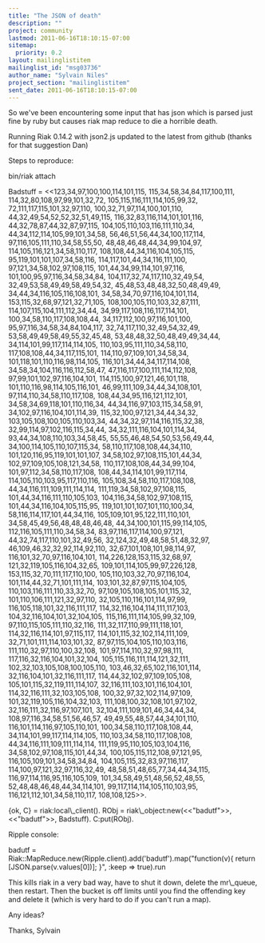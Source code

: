 ```yaml
---
title: "The JSON of death"
description: ""
project: community
lastmod: 2011-06-16T18:10:15-07:00
sitemap:
  priority: 0.2
layout: mailinglistitem
mailinglist_id: "msg03736"
author_name: "Sylvain Niles"
project_section: "mailinglistitem"
sent_date: 2011-06-16T18:10:15-07:00
---
```



So we've been encountering some input that has json which is parsed
just fine by ruby but causes riak map reduce to die a horrible death.

Running Riak 0.14.2 with json2.js updated to the latest from github
(thanks for that suggestion Dan)

Steps to reproduce:

bin/riak attach

Badstuff = &lt;&lt;123,34,97,100,100,114,101,115,
 115,34,58,34,84,117,100,111,
 114,32,80,108,97,99,101,32,72,
 105,115,116,111,114,105,99,32,
 72,111,117,115,101,32,97,110,
 100,32,71,97,114,100,101,110,
 44,32,49,54,52,52,32,51,49,115,
 116,32,83,116,114,101,101,116,
 44,32,78,87,44,32,87,97,115,
 104,105,110,103,116,111,110,34,
 44,34,112,114,105,99,101,34,58,
 56,46,51,56,44,34,100,117,114,
 97,116,105,111,110,34,58,55,50,
 48,48,46,48,44,34,99,104,97,
 114,105,116,121,34,58,110,117,
 108,108,44,34,116,104,105,115,
 95,119,101,101,107,34,58,116,
 114,117,101,44,34,116,111,100,
 97,121,34,58,102,97,108,115,
 101,44,34,99,114,101,97,116,
 101,100,95,97,116,34,58,34,84,
 104,117,32,74,117,110,32,49,54,
 32,49,53,58,49,49,58,49,54,32,
 45,48,53,48,48,32,50,48,49,49,
 34,44,34,116,105,116,108,101,
 34,58,34,70,97,116,104,101,114,
 153,115,32,68,97,121,32,71,105,
 108,100,105,110,103,32,87,111,
 114,107,115,104,111,112,34,44,
 34,99,117,108,116,117,114,101,
 100,34,58,110,117,108,108,44,
 34,117,112,100,97,116,101,100,
 95,97,116,34,58,34,84,104,117,
 32,74,117,110,32,49,54,32,49,
 53,58,49,49,58,49,55,32,45,48,
 53,48,48,32,50,48,49,49,34,44,
 34,114,101,99,117,114,114,105,
 110,103,95,111,110,34,58,110,
 117,108,108,44,34,117,115,101,
 114,110,97,109,101,34,58,34,
 101,118,101,110,116,98,114,105,
 116,101,34,44,34,117,114,108,
 34,58,34,104,116,116,112,58,47,
 47,116,117,100,111,114,112,108,
 97,99,101,102,97,116,104,101,
 114,115,100,97,121,46,101,118,
 101,110,116,98,114,105,116,101,
 46,99,111,109,34,44,34,108,101,
 97,114,110,34,58,110,117,108,
 108,44,34,95,116,121,112,101,
 34,58,34,69,118,101,110,116,34,
 44,34,116,97,103,115,34,58,91,
 34,102,97,116,104,101,114,39,
 115,32,100,97,121,34,44,34,32,
 103,105,108,100,105,110,103,34,
 44,34,32,97,114,116,115,32,38,
 32,99,114,97,102,116,115,34,44,
 34,32,111,116,104,101,114,34,
 93,44,34,108,110,103,34,58,45,
 55,55,46,48,54,50,53,56,49,44,
 34,100,114,105,110,107,115,34,
 58,110,117,108,108,44,34,110,
 101,120,116,95,119,101,101,107,
 34,58,102,97,108,115,101,44,34,
 102,97,109,105,108,121,34,58,
 110,117,108,108,44,34,99,104,
 101,97,112,34,58,110,117,108,
 108,44,34,114,101,99,117,114,
 114,105,110,103,95,117,110,116,
 105,108,34,58,110,117,108,108,
 44,34,116,111,109,111,114,114,
 111,119,34,58,102,97,108,115,
 101,44,34,116,111,110,105,103,
 104,116,34,58,102,97,108,115,
 101,44,34,116,104,105,115,95,
 119,101,101,107,101,110,100,34,
 58,116,114,117,101,44,34,116,
 105,109,101,95,122,111,110,101,
 34,58,45,49,56,48,48,48,46,48,
 44,34,100,101,115,99,114,105,
 112,116,105,111,110,34,58,34,
 83,97,116,117,114,100,97,121,
 44,32,74,117,110,101,32,49,56,
 32,124,32,49,48,58,51,48,32,97,
 46,109,46,32,32,92,114,92,110,
 32,67,101,108,101,98,114,97,
 116,101,32,70,97,116,104,101,
 114,226,128,153,115,32,68,97,
 121,32,119,105,116,104,32,65,
 109,101,114,105,99,97,226,128,
 153,115,32,70,111,117,110,100,
 105,110,103,32,70,97,116,104,
 101,114,44,32,71,101,111,114,
 103,101,32,87,97,115,104,105,
 110,103,116,111,110,33,32,70,
 97,109,105,108,105,101,115,32,
 101,110,106,111,121,32,97,110,
 32,105,110,116,101,114,97,99,
 116,105,118,101,32,116,111,117,
 114,32,116,104,114,111,117,103,
 104,32,116,104,101,32,104,105,
 115,116,111,114,105,99,32,109,
 97,110,115,105,111,110,32,116,
 111,32,117,110,99,111,118,101,
 114,32,116,114,101,97,115,117,
 114,101,115,32,102,114,111,109,
 32,71,101,111,114,103,101,32,
 87,97,115,104,105,110,103,116,
 111,110,32,97,110,100,32,108,
 101,97,114,110,32,97,98,111,
 117,116,32,116,104,101,32,104,
 105,115,116,111,114,121,32,111,
 102,32,103,105,108,100,105,110,
 103,46,32,65,102,116,101,114,
 32,116,104,101,32,116,111,117,
 114,44,32,102,97,109,105,108,
 105,101,115,32,119,111,114,107,
 32,116,111,103,101,116,104,101,
 114,32,116,111,32,103,105,108,
 100,32,97,32,102,114,97,109,
 101,32,119,105,116,104,32,103,
 111,108,100,32,108,101,97,102,
 32,116,111,32,116,97,107,101,
 32,104,111,109,101,46,34,44,34,
 108,97,116,34,58,51,56,46,57,
 49,49,55,48,57,44,34,101,110,
 116,101,114,116,97,105,110,101,
 100,34,58,110,117,108,108,44,
 34,114,101,99,117,114,114,105,
 110,103,34,58,110,117,108,108,
 44,34,116,111,109,111,114,114,
 111,119,95,110,105,103,104,116,
 34,58,102,97,108,115,101,44,34,
 100,105,115,112,108,97,121,95,
 116,105,109,101,34,58,34,84,
 104,105,115,32,83,97,116,117,
 114,100,97,121,32,97,116,32,49,
 48,58,51,48,65,77,34,44,34,115,
 116,97,114,116,95,116,105,109,
 101,34,58,49,51,48,56,52,48,55,
 52,48,48,46,48,44,34,114,101,
 99,117,114,114,105,110,103,95,
 116,121,112,101,34,58,110,117,
 108,108,125&gt;&gt;.

{ok, C} = riak:local\\_client().
RObj = riak\\_object:new(&lt;&lt;"badutf"&gt;&gt;, &lt;&lt;"badutf"&gt;&gt;, Badstuff).
C:put(RObj).


Ripple console:

 badutf = Riak::MapReduce.new(Ripple.client).add('badutf').map("function(v){
return [JSON.parse(v.values[0])]; }", :keep =&gt; true).run

This kills riak in a very bad way, have to shut it down, delete the
mr\\_queue, then restart. Then the bucket is off limits until you find
the offending key and delete it (which is very hard to do if you can't
run a map).


Any ideas?

Thanks,
Sylvain

